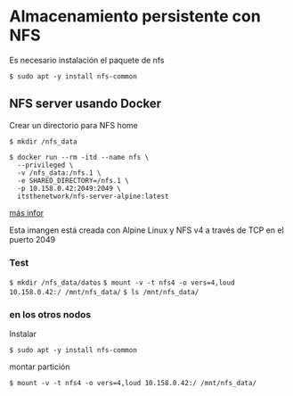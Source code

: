# Almacenamiento persistente con NFS 

Es necesario instalación el paquete de nfs

`$ sudo apt -y install nfs-common`

## NFS server usando Docker

Crear un directorio para NFS home

`$ mkdir /nfs_data`

    $ docker run --rm -itd --name nfs \
      --privileged \
      -v /nfs_data:/nfs.1 \
      -e SHARED_DIRECTORY=/nfs.1 \
      -p 10.158.0.42:2049:2049 \
      itsthenetwork/nfs-server-alpine:latest

[más infor](https://hub.docker.com/r/itsthenetwork/nfs-server-alpine/)

Esta imangen está creada con Alpine Linux y NFS v4 a través de TCP en el puerto 2049


### Test

`$ mkdir /nfs_data/datos`
`$ mount -v -t nfs4 -o vers=4,loud 10.158.0.42:/ /mnt/nfs_data/`
`$ ls /mnt/nfs_data/`

### en los otros nodos

Instalar

`$ sudo apt -y install nfs-common`

montar partición

`$ mount -v -t nfs4 -o vers=4,loud 10.158.0.42:/ /mnt/nfs_data/`

